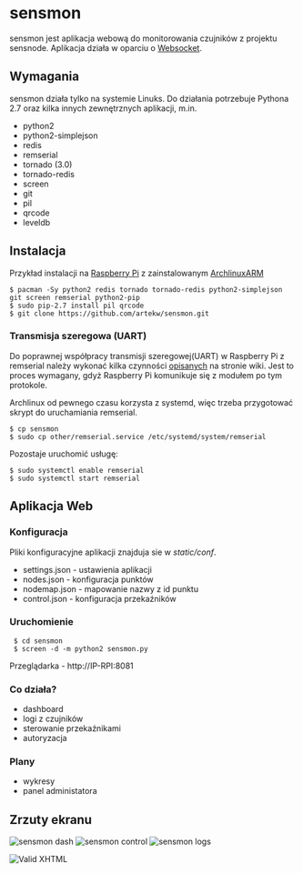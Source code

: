 # sensmon

sensmon jest aplikacja webową do monitorowania czujników z projektu sensnode. Aplikacja działa w oparciu o [Websocket](http://pl.wikipedia.org/wiki/WebSocket).

## Wymagania

sensmon działa tylko na systemie Linuks. Do działania potrzebuje Pythona 2.7 oraz kilka innych zewnętrznych aplikacji, m.in.

- python2
- python2-simplejson
- redis
- remserial
- tornado (3.0)
- tornado-redis
- screen
- git
- pil
- qrcode
- leveldb

## Instalacja

Przykład instalacji na [Raspberry Pi](http://raspberrypi.org) z zainstalowanym [ArchlinuxARM](http://archlinuxarm.org)

    $ pacman -Sy python2 redis tornado tornado-redis python2-simplejson git screen remserial python2-pip
    $ sudo pip-2.7 install pil qrcode
    $ git clone https://github.com/artekw/sensmon.git


### Transmisja szeregowa (UART)

Do poprawnej współpracy transmisji szeregowej(UART) w Raspberry Pi z remserial należy wykonać kilka czynności [opisanych](https://github.com/artekw/sensmon/wiki/Konsola-szeregowa) na stronie wiki. Jest to proces wymagany, gdyż Raspberry Pi komunikuje się z modułem po tym protokole.

Archlinux od pewnego czasu korzysta z systemd, więc trzeba przygotować skrypt do uruchamiania remserial.

    $ cp sensmon
    $ sudo cp other/remserial.service /etc/systemd/system/remserial

Pozostaje uruchomić usługę:

    $ sudo systemctl enable remserial
    $ sudo systemctl start remserial

## Aplikacja Web
### Konfiguracja

Pliki konfiguracyjne aplikacji znajduja sie w *static/conf*.

- settings.json - ustawienia aplikacji
- nodes.json - konfiguracja punktów
- nodemap.json - mapowanie nazwy z id punktu
- control.json - konfiguracja przekaźników

### Uruchomienie

     $ cd sensmon
     $ screen -d -m python2 sensmon.py

Przeglądarka - http://IP-RPI:8081

### Co działa?

- dashboard
- logi z czujników
- sterowanie przekaźnikami
- autoryzacja

### Plany

- wykresy
- panel administatora

## Zrzuty ekranu

![sensmon dash](https://dl.dropbox.com/u/677573/Photos/sensmon.png)
![sensmon control](https://dl.dropbox.com/u/677573/Photos/sensmon_c.png)
![sensmon logs](https://dl.dropbox.com/u/677573/Photos/sensmon_i.png)


![Valid XHTML](http://w3.org/Icons/valid-xhtml10)
